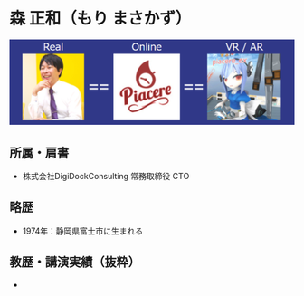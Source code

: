 # 森 正和（もり まさかず）

![image.png](me.png)

## 所属・肩書

- 株式会社DigiDockConsulting 常務取締役 CTO

## 略歴

- 1974年：静岡県富士市に生まれる

## 教歴・講演実績（抜粋）

- 

